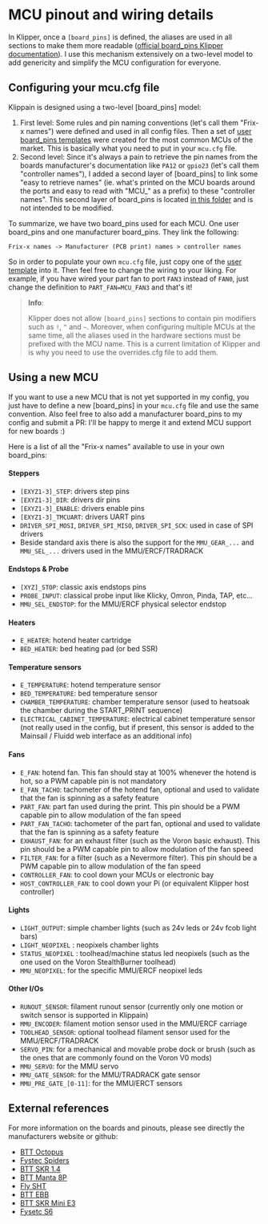 # MCU pinout and wiring details

In Klipper, once a `[board_pins]` is defined, the aliases are used in all sections to make them more readable ([official board_pins Klipper documentation](https://www.klipper3d.org/Config_Reference.html#board_pins)). I use this mechanism extensively on a two-level model to add genericity and simplify the MCU configuration for everyone.

## Configuring your mcu.cfg file

Klippain is designed using a two-level [board_pins] model:

  1. First level: Some rules and pin naming conventions (let's call them "Frix-x names") were defined and used in all config files. Then a set of [user board_pins templates](./../user_templates/mcu_defaults/) were created for the most common MCUs of the market. This is basically what you need to put in your `mcu.cfg` file.
  2. Second level: Since it's always a pain to retrieve the pin names from the boards manufacturer's documentation like `PA12` or `gpio23` (let's call them "controller names"), I added a second layer of [board_pins] to link some "easy to retrieve names" (ie. what's printed on the MCU boards around the ports and easy to read with "MCU_" as a prefix) to these "controller names". This second layer of board_pins is located [in this folder](./../config/mcu_definitions/) and is not intended to be modified.

To summarize, we have two board_pins used for each MCU. One user board_pins and one manufacturer board_pins. They link the following:

```
Frix-x names -> Manufacturer (PCB print) names > controller names
```

So in order to populate your own `mcu.cfg` file, just copy one of the [user template](./../user_templates/mcu_defaults/) into it. Then feel free to change the wiring to your liking. For example, if you have wired your part fan to port `FAN3` instead of `FAN0`, just change the definition to `PART_FAN=MCU_FAN3` and that's it!

  > **Info**:
  >
  > Klipper does not allow `[board_pins]` sections to contain pin modifiers such as `!`, `^` and `~`. Moreover, when configuring multiple MCUs at the same time, all the aliases used in the hardware sections must be prefixed with the MCU name. This is a current limitation of Klipper and is why you need to use the overrides.cfg file to add them.

## Using a new MCU

If you want to use a new MCU that is not yet supported in my config, you just have to define a new [board_pins] in your `mcu.cfg` file and use the same convention. Also feel free to also add a manufacturer board_pins to my config and submit a PR: I'll be happy to merge it and extend MCU support for new boards :)

Here is a list of all the "Frix-x names" available to use in your own board_pins:

#### Steppers

  - `[EXYZ1-3]_STEP`: drivers step pins
  - `[EXYZ1-3]_DIR`: drivers dir pins
  - `[EXYZ1-3]_ENABLE`: drivers enable pins
  - `[EXYZ1-3]_TMCUART`: drivers UART pins
  - `DRIVER_SPI_MOSI`, `DRIVER_SPI_MISO`, `DRIVER_SPI_SCK`: used in case of SPI drivers
  - Beside standard axis there is also the support for the `MMU_GEAR_...` and `MMU_SEL_...` drivers used in the MMU/ERCF/TRADRACK

#### Endstops & Probe

  - `[XYZ]_STOP`: classic axis endstops pins
  - `PROBE_INPUT`: classical probe input like Klicky, Omron, Pinda, TAP, etc...
  - `MMU_SEL_ENDSTOP`: for the MMU/ERCF physical selector endstop

#### Heaters

  - `E_HEATER`: hotend heater cartridge
  - `BED_HEATER`: bed heating pad (or bed SSR)

#### Temperature sensors

  - `E_TEMPERATURE`: hotend temperature sensor
  - `BED_TEMPERATURE`: bed temperature sensor
  - `CHAMBER_TEMPERATURE`: chamber temperature sensor (used to heatsoak the chamber during the START_PRINT sequence)
  - `ELECTRICAL_CABINET_TEMPERATURE`: electrical cabinet temperature sensor (not really used in the config, but if present, this sensor is added to the Mainsail / Fluidd web interface as an additional info)

#### Fans

  - `E_FAN`: hotend fan. This fan should stay at 100% whenever the hotend is hot, so a PWM capable pin is not mandatory
  - `E_FAN_TACHO`: tachometer of the hotend fan, optional and used to validate that the fan is spinning as a safety feature
  - `PART_FAN`: part fan used during the print. This pin should be a PWM capable pin to allow modulation of the fan speed
  - `PART_FAN_TACHO`: tachometer of the part fan, optional and used to validate that the fan is spinning as a safety feature
  - `EXHAUST_FAN`: for an exhaust filter (such as the Voron basic exhaust). This pin should be a PWM capable pin to allow modulation of the fan speed
  - `FILTER_FAN`: for a filter (such as a Nevermore filter). This pin should be a PWM capable pin to allow modulation of the fan speed
  - `CONTROLLER_FAN`: to cool down your MCUs or electronic bay
  - `HOST_CONTROLLER_FAN`: to cool down your Pi (or equivalent Klipper host controller)

#### Lights

  - `LIGHT_OUTPUT`: simple chamber lights (such as 24v leds or 24v fcob light bars)
  - `LIGHT_NEOPIXEL` : neopixels chamber lights
  - `STATUS_NEOPIXEL` : toolhead/machine status led neopixels (such as the one used on the Voron StealthBurner toolhead)
  - `MMU_NEOPIXEL`: for the specific MMU/ERCF neopixel leds

#### Other I/Os

  - `RUNOUT_SENSOR`: filament runout sensor (currently only one motion or switch sensor is supported in Klippain)
  - `MMU_ENCODER`: filament motion sensor used in the MMU/ERCF carriage
  - `TOOLHEAD_SENSOR`: optional toolhead filament sensor used for the MMU/ERCF/TRADRACK
  - `SERVO_PIN`: for a mechanical and movable probe dock or brush (such as the ones that are commonly found on the Voron V0 mods)
  - `MMU_SERVO`: for the MMU servo
  - `MMU_GATE_SENSOR`: for the MMU/TRADRACK gate sensor
  - `MMU_PRE_GATE_[0-11]`: for the MMU/ERCT sensors

## External references

For more information on the boards and pinouts, please see directly the manufacturers website or github:
  - [BTT Octopus](https://github.com/bigtreetech/BIGTREETECH-OCTOPUS-V1.0)
  - [Fystec Spiders](https://github.com/FYSETC/FYSETC-SPIDER)
  - [BTT SKR 1.4](https://github.com/bigtreetech/BIGTREETECH-SKR-V1.3/tree/master/BTT%20SKR%20V1.4)
  - [BTT Manta 8P](https://github.com/bigtreetech/Manta-M8P)
  - [Fly SHT](https://mellow.klipper.cn/#/board/fly_sht36_42/)
  - [BTT EBB](https://github.com/bigtreetech/EBB)
  - [BTT SKR Mini E3](https://github.com/bigtreetech/BIGTREETECH-SKR-mini-E3)
  - [Fysetc S6](https://github.com/FYSETC/FYSETC-S6)
